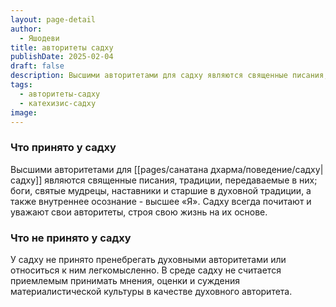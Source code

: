 ```yaml
---
layout: page-detail
author:
  - Яшодеви
title: авторитеты садху
publishDate: 2025-02-04
draft: false
description: Высшими авторитетами для садху являются священные писания, традиции, передаваемые в них; боги, святые мудрецы, наставники и старшие в духовной традиции, а также внутреннее осознание - высшее «Я». Садху всегда почитают и уважают свои авторитеты, строя свою жизнь на их основе.
tags:
  - авторитеты-садху
  - катехизис-садху
image:
---
```

### Что принято у садху
Высшими авторитетами для [[pages/санатана дхарма/поведение/садху|садху]] являются священные писания, традиции, передаваемые в них; боги, святые мудрецы, наставники и старшие в духовной традиции, а также внутреннее осознание - высшее «Я». Садху всегда почитают и уважают свои авторитеты, строя свою жизнь на их основе.
### Что не принято у садху
У садху не принято пренебрегать духовными авторитетами или относиться к ним легкомысленно. В среде садху не считается приемлемым принимать мнения, оценки и суждения материалистической культуры в качестве духовного авторитета.